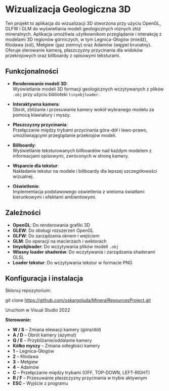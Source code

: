 # Wizualizacja Geologiczna 3D

Ten projekt to aplikacja do wizualizacji 3D stworzona przy użyciu OpenGL, GLFW i GLM do wyświetlania modeli geologicznych różnych złóż mineralnych. Aplikacja umożliwia użytkownikom przeglądanie i interakcję z modelami 3D regionów górniczych, w tym Legnica-Głogów (miedź), Kłodawa (sól), Mełgiew (gaz ziemny) oraz Adamów (węgiel brunatny). Oferuje sterowanie kamerą, płaszczyzny przycinania dla widoków przekrojowych oraz billboardy z opisowymi teksturami.

## Funkcjonalności

- **Renderowanie modeli 3D**:  
  Wyświetlanie modeli 3D formacji geologicznych wczytywanych z plików `.obj` przy użyciu biblioteki `tinyobjloader`.

- **Interaktywna kamera**:  
  Obrót, zbliżanie i przesuwanie kamery wokół wybranego modelu za pomocą klawiatury i myszy.

- **Płaszczyzny przycinania**:  
  Przełączanie między trybami przycinania góra-dół i lewo-prawo, umożliwiającymi przeglądanie przekrojów modeli.

- **Billboardy**:  
  Wyświetlanie teksturowanych billboardów nad każdym modelem z informacjami opisowymi, zwróconych w stronę kamery.

- **Wsparcie dla tekstur**:  
  Nakładanie tekstur na modele i billboardy dla lepszej szczegółowości wizualnej.

- **Oświetlenie**:  
  Implementacja podstawowego oświetlenia z wieloma światłami kierunkowymi i efektami ambientowymi.

## Zależności

- **OpenGL**: Do renderowania grafiki 3D  
- **GLEW**: Do obsługi rozszerzeń OpenGL  
- **GLFW**: Do zarządzania oknem i wejściem  
- **GLM**: Do operacji na macierzach i wektorach  
- **tinyobjloader**: Do wczytywania plików modeli `.obj`  
- **Własny loader shaderów**: Do wczytywania i zarządzania shaderami GLSL  
- **Loader tekstur**: Do wczytywania tekstur w formacie PNG

## Konfiguracja i instalacja

Sklonuj repozytorium:

git clone https://github.com/oskargoluda/MineralResourcesProject.git

Uruchom w Visual Studio 2022 

**Sterowanie:**

- **W / S** – Zmiana elewacji kamery (góra/dół)  
- **A / D** – Obrót kamery (azymut)  
- **Q / E** – Przybliżanie/oddalanie kamery  
- **Kółko myszy** – Zmiana odległości kamery  
- **1** – Legnica-Głogów  
- **2** – Kłodawa  
- **3** – Mełgiew  
- **4** – Adamów  
- **C** – Przełączanie między trybami (OFF, TOP-DOWN, LEFT-RIGHT)  
- **R / F** – Przesuwanie płaszczyzny przycinania w trybie aktywnym  
- **ESC** – Wyjście z programu
